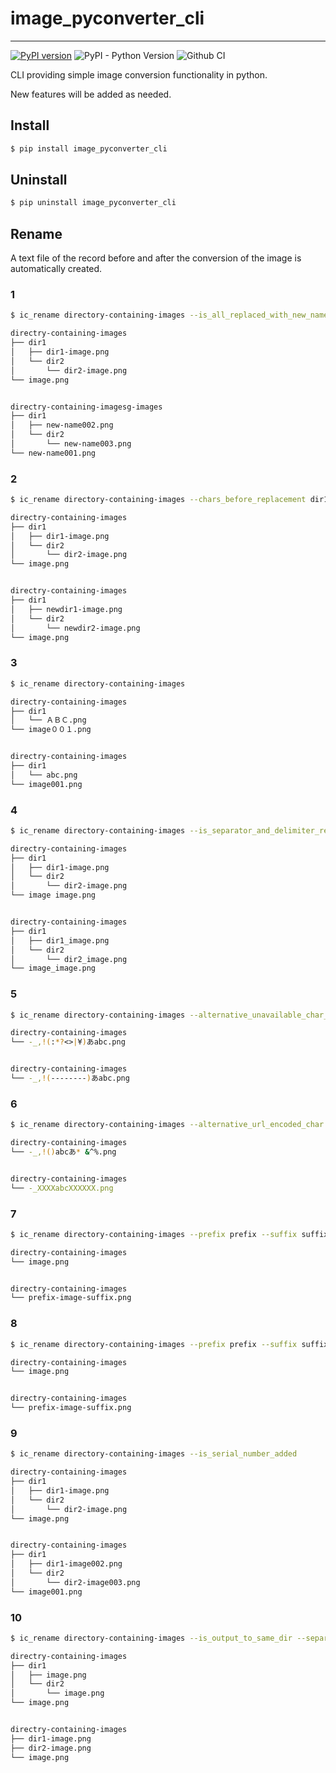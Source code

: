 # image_pyconverter_cli

---------------------------------------

[![PyPI version](https://badge.fury.io/py/image_pyconverter_cli.svg)](https://badge.fury.io/py/image_pyconverter_cli)
![PyPI - Python Version](https://img.shields.io/pypi/pyversions/image_pyconverter_cli)
![Github CI](https://github.com/shuntaH/image_pyconverter_cli/actions/workflows/test-ci.yml/badge.svg)

CLI providing simple image conversion functionality in python.

New features will be added as needed.


## Install
```bash
$ pip install image_pyconverter_cli
```

## Uninstall
```bash
$ pip uninstall image_pyconverter_cli
```



## Rename
A text file of the record before and after the conversion of the image is automatically created.

### 1
```bash
$ ic_rename directory-containing-images --is_all_replaced_with_new_name --new_name new-name
```
```bash
directry-containing-images
├── dir1
│   ├── dir1-image.png
│   └── dir2
│       └── dir2-image.png
└── image.png


directry-containing-imagesg-images
├── dir1
│   ├── new-name002.png
│   └── dir2
│       └── new-name003.png
└── new-name001.png
```

### 2
```bash
$ ic_rename directory-containing-images --chars_before_replacement dir1 dir2 --chars_after_replacement newdir1 newdir2
```
```bash
directry-containing-images
├── dir1
│   ├── dir1-image.png
│   └── dir2
│       └── dir2-image.png
└── image.png


directry-containing-images
├── dir1
│   ├── newdir1-image.png
│   └── dir2
│       └── newdir2-image.png
└── image.png
```

### 3
```bash
$ ic_rename directory-containing-images
```
```bash
directry-containing-images
├── dir1
│   └── ＡＢＣ.png
└── image００１.png


directry-containing-images
├── dir1
│   └── abc.png
└── image001.png
```


### 4
```bash
$ ic_rename directory-containing-images --is_separator_and_delimiter_replaced --separator _
```
```bash
directry-containing-images
├── dir1
│   ├── dir1-image.png
│   └── dir2
│       └── dir2-image.png
└── image image.png


directry-containing-images
├── dir1
│   ├── dir1_image.png
│   └── dir2
│       └── dir2_image.png
└── image_image.png
```

### 5
```bash
$ ic_rename directory-containing-images --alternative_unavailable_char_in_windows -
```
```bash
directry-containing-images
└── -_,!(:*?<>|¥)あabc.png


directry-containing-images
└── -_,!(--------)あabc.png
```

### 6
```bash
$ ic_rename directory-containing-images --alternative_url_encoded_char X
```
```bash
directry-containing-images
└── -_,!()abcあ* &^%.png


directry-containing-images
└── -_XXXXabcXXXXXX.png
```

### 7
```bash
$ ic_rename directory-containing-images --prefix prefix --suffix suffix --separator -
```
```bash
directry-containing-images
└── image.png


directry-containing-images
└── prefix-image-suffix.png
```

### 8
```bash
$ ic_rename directory-containing-images --prefix prefix --suffix suffix --separator -
```
```bash
directry-containing-images
└── image.png


directry-containing-images
└── prefix-image-suffix.png
```

### 9
```bash
$ ic_rename directory-containing-images --is_serial_number_added
```
```bash
directry-containing-images
├── dir1
│   ├── dir1-image.png
│   └── dir2
│       └── dir2-image.png
└── image.png


directry-containing-images
├── dir1
│   ├── dir1-image002.png
│   └── dir2
│       └── dir2-image003.png
└── image001.png
```


### 10
```bash
$ ic_rename directory-containing-images --is_output_to_same_dir --separator -
```
```bash
directry-containing-images
├── dir1
│   ├── image.png
│   └── dir2
│       └── image.png
└── image.png


directry-containing-images
├── dir1-image.png
├── dir2-image.png
└── image.png
```
